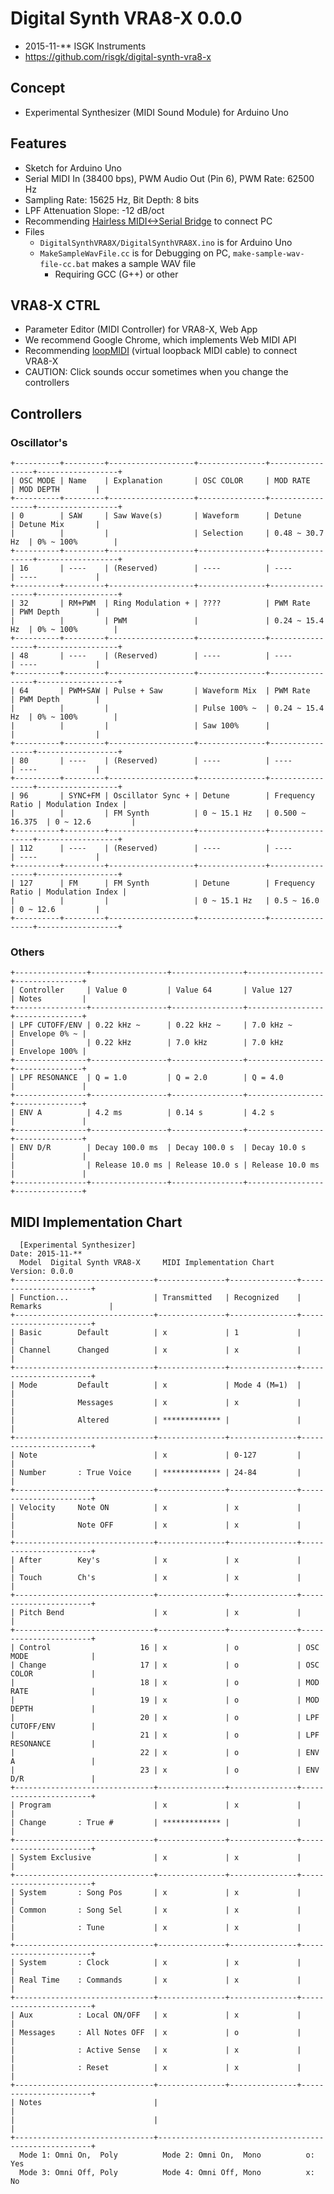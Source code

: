 # Digital Synth VRA8-X 0.0.0

- 2015-11-** ISGK Instruments
- <https://github.com/risgk/digital-synth-vra8-x>

## Concept

- Experimental Synthesizer (MIDI Sound Module) for Arduino Uno

## Features

- Sketch for Arduino Uno
- Serial MIDI In (38400 bps), PWM Audio Out (Pin 6), PWM Rate: 62500 Hz
- Sampling Rate: 15625 Hz, Bit Depth: 8 bits
- LPF Attenuation Slope: -12 dB/oct
- Recommending [Hairless MIDI<->Serial Bridge](http://projectgus.github.io/hairless-midiserial/) to connect PC
- Files
    - `DigitalSynthVRA8X/DigitalSynthVRA8X.ino` is for Arduino Uno
    - `MakeSampleWavFile.cc` is for Debugging on PC, `make-sample-wav-file-cc.bat` makes a sample WAV file
        - Requiring GCC (G++) or other

## VRA8-X CTRL

- Parameter Editor (MIDI Controller) for VRA8-X, Web App
- We recommend Google Chrome, which implements Web MIDI API
- Recommending [loopMIDI](http://www.tobias-erichsen.de/software/loopmidi.html) (virtual loopback MIDI cable) to connect VRA8-X
- CAUTION: Click sounds occur sometimes when you change the controllers

## Controllers

### Oscillator's

    +----------+---------+-------------------+---------------+-----------------+------------------+
    | OSC MODE | Name    | Explanation       | OSC COLOR     | MOD RATE        | MOD DEPTH        |
    +----------+---------+-------------------+---------------+-----------------+------------------+
    | 0        | SAW     | Saw Wave(s)       | Waveform      | Detune          | Detune Mix       |
    |          |         |                   | Selection     | 0.48 ~ 30.7 Hz  | 0% ~ 100%        |
    +----------+---------+-------------------+---------------+-----------------+------------------+
    | 16       | ----    | (Reserved)        | ----          | ----            | ----             |
    +----------+---------+-------------------+---------------+-----------------+------------------+
    | 32       | RM+PWM  | Ring Modulation + | ????          | PWM Rate        | PWM Depth        |
    |          |         | PWM               |               | 0.24 ~ 15.4 Hz  | 0% ~ 100%        |
    +----------+---------+-------------------+---------------+-----------------+------------------+
    | 48       | ----    | (Reserved)        | ----          | ----            | ----             |
    +----------+---------+-------------------+---------------+-----------------+------------------+
    | 64       | PWM+SAW | Pulse + Saw       | Waveform Mix  | PWM Rate        | PWM Depth        |
    |          |         |                   | Pulse 100% ~  | 0.24 ~ 15.4 Hz  | 0% ~ 100%        |
    |          |         |                   | Saw 100%      |                 |                  |
    +----------+---------+-------------------+---------------+-----------------+------------------+
    | 80       | ----    | (Reserved)        | ----          | ----            | ----             |
    +----------+---------+-------------------+---------------+-----------------+------------------+
    | 96       | SYNC+FM | Oscillator Sync + | Detune        | Frequency Ratio | Modulation Index |
    |          |         | FM Synth          | 0 ~ 15.1 Hz   | 0.500 ~ 16.375  | 0 ~ 12.6         |
    +----------+---------+-------------------+---------------+-----------------+------------------+
    | 112      | ----    | (Reserved)        | ----          | ----            | ----             |
    +----------+---------+-------------------+---------------+-----------------+------------------+
    | 127      | FM      | FM Synth          | Detune        | Frequency Ratio | Modulation Index |
    |          |         |                   | 0 ~ 15.1 Hz   | 0.5 ~ 16.0      | 0 ~ 12.6         |
    +----------+---------+-------------------+---------------+-----------------+------------------+

### Others

    +----------------+-----------------+----------------+-----------------+---------------+
    | Controller     | Value 0         | Value 64       | Value 127       | Notes         |
    +----------------+-----------------+----------------+-----------------+---------------+
    | LPF CUTOFF/ENV | 0.22 kHz ~      | 0.22 kHz ~     | 7.0 kHz ~       | Envelope 0% ~ |
    |                | 0.22 kHz        | 7.0 kHz        | 7.0 kHz         | Envelope 100% |
    +----------------+-----------------+----------------+-----------------+---------------+
    | LPF RESONANCE  | Q = 1.0         | Q = 2.0        | Q = 4.0         |               |
    +----------------+-----------------+----------------+-----------------+---------------+
    | ENV A          | 4.2 ms          | 0.14 s         | 4.2 s           |               |
    +----------------+-----------------+----------------+-----------------+---------------+
    | ENV D/R        | Decay 100.0 ms  | Decay 100.0 s  | Decay 10.0 s    |               |
    |                | Release 10.0 ms | Release 10.0 s | Release 10.0 ms |               |
    +----------------+-----------------+----------------+-----------------+---------------+

## MIDI Implementation Chart

      [Experimental Synthesizer]                                      Date: 2015-11-**       
      Model  Digital Synth VRA8-X     MIDI Implementation Chart       Version: 0.0.0         
    +-------------------------------+---------------+---------------+-----------------------+
    | Function...                   | Transmitted   | Recognized    | Remarks               |
    +-------------------------------+---------------+---------------+-----------------------+
    | Basic        Default          | x             | 1             |                       |
    | Channel      Changed          | x             | x             |                       |
    +-------------------------------+---------------+---------------+-----------------------+
    | Mode         Default          | x             | Mode 4 (M=1)  |                       |
    |              Messages         | x             | x             |                       |
    |              Altered          | ************* |               |                       |
    +-------------------------------+---------------+---------------+-----------------------+
    | Note                          | x             | 0-127         |                       |
    | Number       : True Voice     | ************* | 24-84         |                       |
    +-------------------------------+---------------+---------------+-----------------------+
    | Velocity     Note ON          | x             | x             |                       |
    |              Note OFF         | x             | x             |                       |
    +-------------------------------+---------------+---------------+-----------------------+
    | After        Key's            | x             | x             |                       |
    | Touch        Ch's             | x             | x             |                       |
    +-------------------------------+---------------+---------------+-----------------------+
    | Pitch Bend                    | x             | x             |                       |
    +-------------------------------+---------------+---------------+-----------------------+
    | Control                    16 | x             | o             | OSC MODE              |
    | Change                     17 | x             | o             | OSC COLOR             |
    |                            18 | x             | o             | MOD RATE              |
    |                            19 | x             | o             | MOD DEPTH             |
    |                            20 | x             | o             | LPF CUTOFF/ENV        |
    |                            21 | x             | o             | LPF RESONANCE         |
    |                            22 | x             | o             | ENV A                 |
    |                            23 | x             | o             | ENV D/R               |
    +-------------------------------+---------------+---------------+-----------------------+
    | Program                       | x             | x             |                       |
    | Change       : True #         | ************* |               |                       |
    +-------------------------------+---------------+---------------+-----------------------+
    | System Exclusive              | x             | x             |                       |
    +-------------------------------+---------------+---------------+-----------------------+
    | System       : Song Pos       | x             | x             |                       |
    | Common       : Song Sel       | x             | x             |                       |
    |              : Tune           | x             | x             |                       |
    +-------------------------------+---------------+---------------+-----------------------+
    | System       : Clock          | x             | x             |                       |
    | Real Time    : Commands       | x             | x             |                       |
    +-------------------------------+---------------+---------------+-----------------------+
    | Aux          : Local ON/OFF   | x             | x             |                       |
    | Messages     : All Notes OFF  | x             | o             |                       |
    |              : Active Sense   | x             | x             |                       |
    |              : Reset          | x             | x             |                       |
    +-------------------------------+---------------+---------------+-----------------------+
    | Notes                         |                                                       |
    |                               |                                                       |
    +-------------------------------+-------------------------------------------------------+
      Mode 1: Omni On,  Poly          Mode 2: Omni On,  Mono          o: Yes                 
      Mode 3: Omni Off, Poly          Mode 4: Omni Off, Mono          x: No                  
